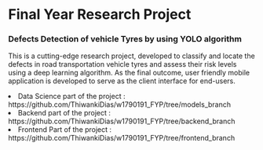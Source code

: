 # Final Year Research Project
### Defects Detection of vehicle Tyres by using YOLO algorithm
This is a cutting-edge research project, developed to classify and locate the defects in road transportation vehicle tyres and assess their risk levels using a deep learning algorithm. As the final outcome, user friendly mobile application is developed to serve as the client interface for end-users.

<li>Data Science part of the project : https://github.com/ThiwankiDias/w1790191_FYP/tree/models_branch</li>
<li>Backend part of the project : https://github.com/ThiwankiDias/w1790191_FYP/tree/backend_branch</li>
<li>Frontend Part of the project : https://github.com/ThiwankiDias/w1790191_FYP/tree/frontend_branch</li>
